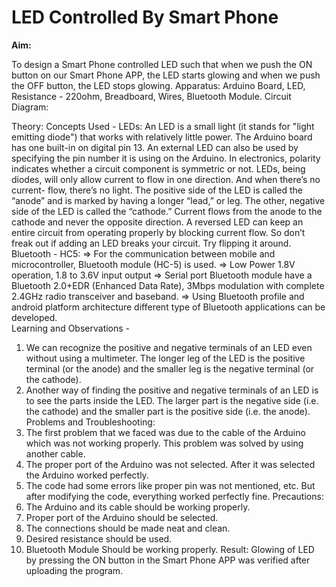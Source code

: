 # LED Controlled By Smart Phone

**Aim:**

To design a Smart Phone controlled LED such that when we push the ON button on our Smart Phone APP, the LED starts glowing and when we push the OFF button, the LED stops glowing.
Apparatus:
Arduino Board, LED, Resistance - 220ohm, Breadboard, Wires, Bluetooth Module.
Circuit Diagram:
 
Theory:
Concepts Used -
LEDs:
An LED is a small light (it stands for "light emitting diode") that works with relatively little power. The Arduino board has one built-in on digital pin 13. An external LED can also be used by specifying the pin number it is using on the Arduino. In electronics, polarity indicates whether a circuit component is symmetric or not. LEDs, being diodes, will only allow current to flow in one direction. And when there’s no current- flow, there’s no light. The positive side of the LED is called the “anode” and is marked by having a longer “lead,” or leg. The other, negative side of the LED is called the “cathode.” Current flows from the anode to the cathode and never the opposite direction. A reversed LED can keep an entire circuit from operating properly by blocking current flow. So don’t freak out if adding an LED breaks your circuit. Try flipping it around.
Bluetooth - HC5:
=> For the communication between mobile and microcontroller, Bluetooth module (HC-5) is used.
=> Low Power 1.8V operation, 1.8 to 3.6V input output 
=> Serial port Bluetooth module have a Bluetooth 2.0+EDR (Enhanced Data Rate), 3Mbps modulation with complete 2.4GHz radio transceiver and baseband.
=> Using Bluetooth profile and android platform architecture different type of Bluetooth applications can be developed.\
Learning and Observations -
1.	We can recognize the positive and negative terminals of an LED even without using a multimeter. The longer leg of the LED is the positive terminal (or the anode) and the smaller leg is the negative terminal (or the cathode).
2.	Another way of finding the positive and negative terminals of an LED is to see the parts inside the LED. The larger part is the negative side (i.e. the cathode) and the smaller part is the positive side (i.e. the anode).
Problems and Troubleshooting:
1.	The first problem that we faced was due to the cable of the Arduino which was not working properly. This problem was solved by using another cable.
2.	The proper port of the Arduino was not selected. After it was selected the Arduino worked perfectly.
3.	The code had some errors like proper pin was not mentioned, etc. But after modifying the code, everything worked perfectly fine.
Precautions:
1.	The Arduino and its cable should be working properly.
2.	Proper port of the Arduino should be selected.
3.	The connections should be made neat and clean.
4.	Desired resistance should be used.
5.	Bluetooth Module Should be working properly.
Result:
Glowing of LED by pressing the ON button in the Smart Phone APP was verified after uploading the program.
